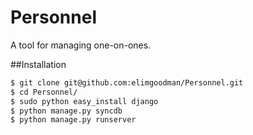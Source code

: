 # Personnel

A tool for managing one-on-ones. 

##Installation

```bash
$ git clone git@github.com:elimgoodman/Personnel.git
$ cd Personnel/
$ sudo python easy_install django
$ python manage.py syncdb
$ python manage.py runserver
```
